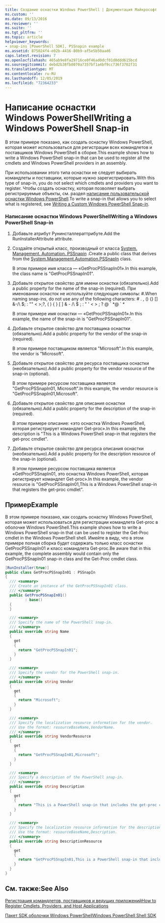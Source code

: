 ```yaml
---
title: Создание оснастки Windows PowerShell | Документация Майкрософт
ms.custom: ''
ms.date: 09/13/2016
ms.reviewer: ''
ms.suite: ''
ms.tgt_pltfrm: ''
ms.topic: article
helpviewer_keywords:
- snap-ins [PowerShell SDK], PSSnapin example
ms.assetid: 875024f4-e02b-4416-80b9-af5e5b50aad6
caps.latest.revision: 7
ms.openlocfilehash: 465ab9e8fa29716ce0f46ad0dcf01d0ddd615bcd
ms.sourcegitcommit: debd2b38fb8070a7357bf1a4bf9cc736f3702f31
ms.translationtype: MT
ms.contentlocale: ru-RU
ms.lasthandoff: 12/05/2019
ms.locfileid: "72364233"
---
```

# <a name="writing-a-windows-powershell-snap-in"></a><span data-ttu-id="505e0-102">Написание оснастки Windows PowerShell</span><span class="sxs-lookup"><span data-stu-id="505e0-102">Writing a Windows PowerShell Snap-in</span></span>

<span data-ttu-id="505e0-103">В этом примере показано, как создать оснастку Windows PowerShell, которая может использоваться для регистрации всех командлетов и поставщиков Windows PowerShell в сборке.</span><span class="sxs-lookup"><span data-stu-id="505e0-103">This example shows how to write a Windows PowerShell snap-in that can be used to register all the cmdlets and Windows PowerShell providers in an assembly.</span></span>

<span data-ttu-id="505e0-104">При использовании этого типа оснастки не следует выбирать командлеты и поставщики, которые нужно зарегистрировать.</span><span class="sxs-lookup"><span data-stu-id="505e0-104">With this type of snap-in, you do not select which cmdlets and providers you want to register.</span></span> <span data-ttu-id="505e0-105">Чтобы создать оснастку, которая позволяет выбрать регистрируемые объекты, см. раздел [написание пользовательской оснастки Windows PowerShell](./writing-a-custom-windows-powershell-snap-in.md).</span><span class="sxs-lookup"><span data-stu-id="505e0-105">To write a snap-in that allows you to select what is registered, see [Writing a Custom Windows PowerShell Snap-in](./writing-a-custom-windows-powershell-snap-in.md).</span></span>

### <a name="writing-a-windows-powershell-snap-in"></a><span data-ttu-id="505e0-106">Написание оснастки Windows PowerShell</span><span class="sxs-lookup"><span data-stu-id="505e0-106">Writing a Windows PowerShell Snap-in</span></span>

1. <span data-ttu-id="505e0-107">Добавьте атрибут Рунинсталлераттрибуте.</span><span class="sxs-lookup"><span data-stu-id="505e0-107">Add the RunInstallerAttribute attribute.</span></span>

2. <span data-ttu-id="505e0-108">Создайте открытый класс, производный от класса [System. Management. Automation. PSSnapin](/dotnet/api/System.Management.Automation.PSSnapIn) .</span><span class="sxs-lookup"><span data-stu-id="505e0-108">Create a public class that derives from the [System.Management.Automation.PSSnapIn](/dotnet/api/System.Management.Automation.PSSnapIn) class.</span></span>

    <span data-ttu-id="505e0-109">В этом примере имя класса — «GetProcPSSnapIn01».</span><span class="sxs-lookup"><span data-stu-id="505e0-109">In this example, the class name is "GetProcPSSnapIn01".</span></span>

3. <span data-ttu-id="505e0-110">Добавьте открытое свойство для имени оснастки (обязательно).</span><span class="sxs-lookup"><span data-stu-id="505e0-110">Add a public property for the name of the snap-in (required).</span></span> <span data-ttu-id="505e0-111">При именовании оснасток не используйте следующие символы: #.</span><span class="sxs-lookup"><span data-stu-id="505e0-111">When naming snap-ins, do not use any of the following characters: # .</span></span> <span data-ttu-id="505e0-112">, () {} [] &-/\ $; : "" \< >;?</span><span class="sxs-lookup"><span data-stu-id="505e0-112">, ( ) { } [ ] & - /\ $ ; : " ' \< > ; ?</span></span> <span data-ttu-id="505e0-113">@ \` \*</span><span class="sxs-lookup"><span data-stu-id="505e0-113">@ \` \*</span></span>

    <span data-ttu-id="505e0-114">В этом примере имя оснастки — «GetProcPSSnapIn01».</span><span class="sxs-lookup"><span data-stu-id="505e0-114">In this example, the name of the snap-in is "GetProcPSSnapIn01".</span></span>

4. <span data-ttu-id="505e0-115">Добавьте открытое свойство для поставщика оснастки (обязательно).</span><span class="sxs-lookup"><span data-stu-id="505e0-115">Add a public property for the vendor of the snap-in (required).</span></span>

    <span data-ttu-id="505e0-116">В этом примере поставщиком является "Microsoft".</span><span class="sxs-lookup"><span data-stu-id="505e0-116">In this example, the vendor is "Microsoft".</span></span>

5. <span data-ttu-id="505e0-117">Добавьте открытое свойство для ресурса поставщика оснастки (необязательно).</span><span class="sxs-lookup"><span data-stu-id="505e0-117">Add a public property for the vendor resource of the snap-in (optional).</span></span>

    <span data-ttu-id="505e0-118">В этом примере ресурсом поставщика является "GetProcPSSnapIn01, Microsoft".</span><span class="sxs-lookup"><span data-stu-id="505e0-118">In this example, the vendor resource is "GetProcPSSnapIn01,Microsoft".</span></span>

6. <span data-ttu-id="505e0-119">Добавьте открытое свойство для описания оснастки (обязательно).</span><span class="sxs-lookup"><span data-stu-id="505e0-119">Add a public property for the description of the snap-in (required).</span></span>

    <span data-ttu-id="505e0-120">В этом примере описание: «это оснастка Windows PowerShell, которая регистрирует командлет Get-proc».</span><span class="sxs-lookup"><span data-stu-id="505e0-120">In this example, the description is "This is a Windows PowerShell snap-in that registers the get-proc cmdlet".</span></span>

7. <span data-ttu-id="505e0-121">Добавьте открытое свойство для ресурса описания оснастки (необязательно).</span><span class="sxs-lookup"><span data-stu-id="505e0-121">Add a public property for the description resource of the snap-in (optional).</span></span>

    <span data-ttu-id="505e0-122">В этом примере ресурсом поставщика является «GetProcPSSnapIn01, это оснастка Windows PowerShell, которая регистрирует командлет Get-proc».</span><span class="sxs-lookup"><span data-stu-id="505e0-122">In this example, the vendor resource is "GetProcPSSnapIn01,This is a Windows PowerShell snap-in that registers the get-proc cmdlet".</span></span>

## <a name="example"></a><span data-ttu-id="505e0-123">Пример</span><span class="sxs-lookup"><span data-stu-id="505e0-123">Example</span></span>

<span data-ttu-id="505e0-124">В этом примере показано, как создать оснастку Windows PowerShell, которая может использоваться для регистрации командлета Get-proc в оболочке Windows PowerShell.</span><span class="sxs-lookup"><span data-stu-id="505e0-124">This example shows how to write a Windows PowerShell snap-in that can be used to register the Get-Proc cmdlet in the Windows PowerShell shell.</span></span> <span data-ttu-id="505e0-125">Имейте в виду, что в этом примере полная сборка будет содержать только класс оснастки GetProcPSSnapIn01 и класс командлета Get-proc.</span><span class="sxs-lookup"><span data-stu-id="505e0-125">Be aware that in this example, the complete assembly would contain only the GetProcPSSnapIn01 snap-in class and the Get-Proc cmdlet class.</span></span>

```csharp
[RunInstaller(true)]
public class GetProcPSSnapIn01 : PSSnapIn
{
  /// <summary>
  /// Create an instance of the GetProcPSSnapIn01 class.
  /// </summary>
  public GetProcPSSnapIn01()
         : base()
  {
  }

  /// <summary>
  /// Specify the name of the PowerShell snap-in.
  /// </summary>
  public override string Name
  {
    get
    {
      return "GetProcPSSnapIn01";
    }
  }

  /// <summary>
  /// Specify the vendor for the PowerShell snap-in.
  /// </summary>
  public override string Vendor
  {
    get
    {
      return "Microsoft";
    }
  }

  /// <summary>
  /// Specify the localization resource information for the vendor.
  /// Use the format: resourceBaseName,VendorName.
  /// </summary>
  public override string VendorResource
  {
    get
    {
      return "GetProcPSSnapIn01,Microsoft";
    }
  }

  /// <summary>
  /// Specify a description of the PowerShell snap-in.
  /// </summary>
  public override string Description
  {
    get
    {
      return "This is a PowerShell snap-in that includes the get-proc cmdlet.";
    }
  }

  /// <summary>
  /// Specify the localization resource information for the description.
  /// Use the format: resourceBaseName,Description.
  /// </summary>
  public override string DescriptionResource
  {
    get
    {
      return "GetProcPSSnapIn01,This is a PowerShell snap-in that includes the get-proc cmdlet.";
    }
  }
}
```

## <a name="see-also"></a><span data-ttu-id="505e0-126">См. также:</span><span class="sxs-lookup"><span data-stu-id="505e0-126">See Also</span></span>

[<span data-ttu-id="505e0-127">Регистрация командлетов, поставщиков и ведущих приложений</span><span class="sxs-lookup"><span data-stu-id="505e0-127">How to Register Cmdlets, Providers, and Host Applications</span></span>](https://msdn.microsoft.com/en-us/a41e9054-29c8-40ab-bf2b-8ce4e7ec1c8c)

[<span data-ttu-id="505e0-128">Пакет SDK оболочки Windows PowerShell</span><span class="sxs-lookup"><span data-stu-id="505e0-128">Windows PowerShell Shell SDK</span></span>](../windows-powershell-reference.md)
